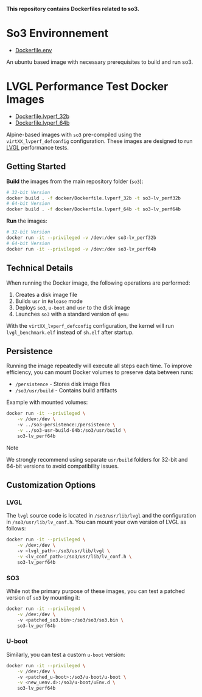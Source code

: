 **This repository contains Dockerfiles related to so3.**

# So3 Environnement 

- [Dockerfile.env](./Dockerfile.env)

An ubuntu based image with necessary prerequisites to build and run so3.

# LVGL Performance Test Docker Images

- [Dockerfile.lvperf_32b](./Dockerfile.lvperf_32b)
- [Dockerfile.lvperf_64b](./Dockerfile.lvperf_64b)

Alpine-based images with `so3` pre-compiled using the `virtXX_lvperf_defconfig` configuration.
These images are designed to run [LVGL](https://lvgl.io/) performance tests.

## Getting Started

**Build** the images from the main repository folder (`so3`):
```bash
# 32-bit Version
docker build . -f docker/Dockerfile.lvperf_32b -t so3-lv_perf32b
# 64-bit Version
docker build . -f docker/Dockerfile.lvperf_64b -t so3-lv_perf64b
```

**Run** the images:
```bash
# 32-bit Version
docker run -it --privileged -v /dev:/dev so3-lv_perf32b
# 64-bit Version
docker run -it --privileged -v /dev:/dev so3-lv_perf64b
```

## Technical Details

When running the Docker image, the following operations are performed:
1. Creates a disk image file
2. Builds `usr` in `Release` mode
3. Deploys `so3`, `u-boot` and `usr` to the disk image
4. Launches `so3` with a standard version of `qemu`

With the `virtXX_lvperf_defconfig` configuration, the kernel will run `lvgl_benchmark.elf` instead of `sh.elf` after startup.

## Persistence

Running the image repeatedly will execute all steps each time. To improve efficiency, you can mount Docker volumes to preserve data between runs:

- `/persistence` - Stores disk image files
- `/so3/usr/build` - Contains build artifacts

Example with mounted volumes:
```bash
docker run -it --privileged \
    -v /dev:/dev \ 
    -v ../so3-persistence:/persistence \
    -v ../so3-usr-build-64b:/so3/usr/build \
    so3-lv_perf64b
```

> [!NOTE]  
> We strongly recommend using separate `usr/build` folders for 32-bit and 64-bit versions to avoid compatibility issues.

## Customization Options

### LVGL

The `lvgl` source code is located in `/so3/usr/lib/lvgl` and the configuration in `/so3/usr/lib/lv_conf.h`.
You can mount your own version of LVGL as follows:

```bash
docker run -it --privileged \
    -v /dev:/dev \ 
    -v <lvgl_path>:/so3/usr/lib/lvgl \
    -v <lv_conf_path>:/so3/usr/lib/lv_conf.h \
    so3-lv_perf64b
```

### SO3

While not the primary purpose of these images, you can test a patched version of `so3` by mounting it:

```bash
docker run -it --privileged \
    -v /dev:/dev \ 
    -v <patched_so3.bin>:/so3/so3/so3.bin \
    so3-lv_perf64b
```

### U-boot

Similarly, you can test a custom `u-boot` version:

```bash
docker run -it --privileged \
    -v /dev:/dev \ 
    -v <patched_u-boot>:/so3/u-boot/u-boot \
    -v <new_uenv.d>:/so3/u-boot/uEnv.d \
    so3-lv_perf64b
```
